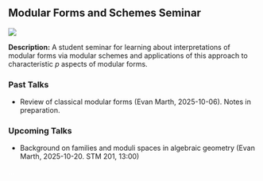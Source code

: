 ## Modular Forms and Schemes Seminar 

![](fundamental.jpeg)

**Description:** A student seminar for learning about interpretations of modular forms via modular schemes and applications of this approach to characteristic 
_p_ aspects of modular forms.

### Past Talks

- Review of classical modular forms (Evan Marth, 2025-10-06). Notes in preparation.

### Upcoming Talks 

- Background on families and moduli spaces in algebraic geometry (Evan Marth, 2025-10-20. STM 201, 13:00)


<p style="color:white;">...</p>
